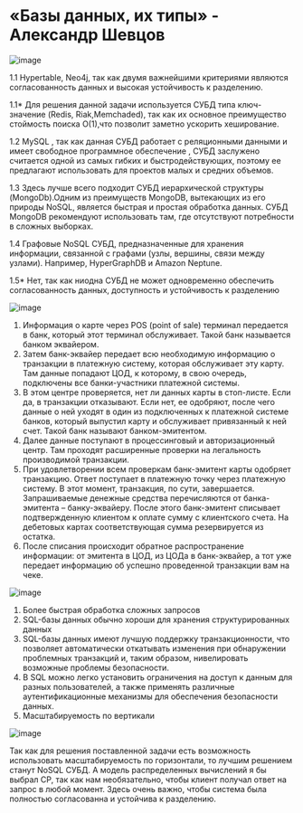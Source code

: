 # «Базы данных, их типы» - Александр Шевцов
![image](https://github.com/aztecprod/Database/assets/25949605/1336fe0a-66d1-40d7-99b0-e69590d8a0f7)

1.1	Hypertable, Neo4j, так как двумя важнейшими критериями являются согласованность данных и высокая устойчивость к разделению.

1.1* Для решения данной задачи используется СУБД типа ключ-значение (Redis, Riak,Memchaded), так как их основное преимущество стоймость поиска О(1),что позволит заметно ускорить хеширование.

1.2 MySQL , так как данная СУБД работает с реляционными данными и имеет свободное программное обеспечение , СУБД заслужено считается одной из самых гибких и быстродействующих, поэтому ее предлагают использовать для проектов малых и средних объемов.

1.3 Здесь лучше всего подходит СУБД иерархической структуры (MongoDb).Одним из преимуществ MongoDB, вытекающих из его природы NoSQL, является быстрая и простая обработка данных. СУБД MongoDB рекомендуют использовать там, где отсутствуют потребности в сложных выборках.

1.4 Графовые NoSQL СУБД, предназначенные для хранения информации, связанной с графами (узлы, вершины, связи между узлами). Например, HyperGraphDB и Amazon Neptune.

1.5* Нет, так как ниодна СУБД не может одновременно обеспечить согласованность данных, доступность и устойчивость к разделению

![image](https://github.com/aztecprod/Database/assets/25949605/ef59dd42-80cf-4e19-b54e-4fcd81734a1f)

1) Информация о карте через POS (point of sale) терминал передается в банк, который этот терминал обслуживает. Такой банк называется банком эквайером.
2) Затем банк-эквайер передает всю необходимую информацию о транзакции в платежную систему, которая обслуживает эту карту. Там данные попадают ЦОД, к которому, в свою очередь, подключены все банки-участники платежной системы.
3) В этом центре проверяется, нет ли данных карты в стоп-листе. Если да, в транзакции отказывают. Если нет, ее одобряют, после чего данные о ней уходят в один из подключенных к платежной системе банков, который выпустил карту и обслуживает привязанный к ней счет. Такой банк называют банком-эмитентом.
4) Далее данные поступают в процессинговый и авторизационный центр. Там проходят расширенные проверки на легальность производимой транзакции.
5) При удовлетворении всем проверкам банк-эмитент карты одобряет транзакцию. Ответ поступает в платежную точку через платежную систему. В этот момент, транзакция, по сути, завершается. Запрашиваемые денежные средства перечисляются от банка-эмитента – банку-эквайеру. После этого банк-эмитент списывает подтвержденную клиентом к оплате сумму с клиентского счета. На дебетовых картах соответствующая сумма резервируется из остатка.
6) После списания происходит обратное распространение информации: от эмитента в ЦОД, из ЦОДа в банк-эквайер, а тот уже передает информацию об успешно проведенной транзакции вам на чеке.


![image](https://github.com/aztecprod/Database/assets/25949605/c5683abc-f4d5-46e0-bc98-9ffa0c49ea09)
1) Более быстрая обработка сложных запросов
2)  SQL-базы данных обычно хороши для хранения структурированных данных
3) SQL-базы данных имеют лучшую поддержку транзакционности, что позволяет автоматически откатывать изменения при обнаружении проблемных транзакций и, таким образом, нивелировать возможные проблемы безопасности.
4) В SQL можно легко установить ограничения на доступ к данным для разных пользователей, а также применять различные аутентификационные механизмы для обеспечения безопасности данных.
5) Масштабируемость по вертикали

![image](https://github.com/aztecprod/Database/assets/25949605/38d545ba-dfa7-4f88-9a83-e159566d56eb)

Так как для решения поставленной задачи есть возможность использовать масштабируемость по горизонтали, то лучшим решением станут NoSQL СУБД. А модель распределенных вычислений я бы выбрал CP, так как нам необязательно, чтобы клиент получал ответ на запрос в любой момент. Здесь очень важно, чтобы система была полностью согласованна и устойчива к разделению.
